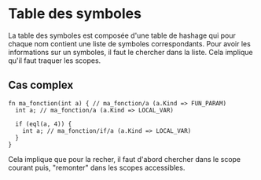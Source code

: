 # Table des symboles

La table des symboles est composée d'une table de hashage qui pour chaque nom
contient une liste de symboles correspondants. Pour avoir les informations sur
un symboles, il faut le chercher dans la liste. Cela implique qu'il faut traquer
les scopes.

## Cas complex

```
fn ma_fonction(int a) { // ma_fonction/a (a.Kind => FUN_PARAM)
  int a; // ma_fonction/a (a.Kind => LOCAL_VAR)

  if (eql(a, 4)) {
    int a; // ma_fonction/if/a (a.Kind => LOCAL_VAR)
  }
}
```

Cela implique que pour la recher, il faut d'abord chercher dans le scope
courant puis, "remonter" dans les scopes accessibles.
